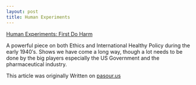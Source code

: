 ```yaml
---
layout: post
title: Human Experiments
---
```

[Human Experiments: First Do Harm][1]

A powerful piece on both Ethics and International Healthy Policy during the early 1940&#8242;s. Shows we have come a long way, though a lot needs to be done by the big players especially the US Government and the pharmaceutical industry.

This article was originally Written on [pasour.us][2]

 [1]: http://http://www.nature.com/news/human-experiments-first-do-harm-1.9980
 [2]: http://pasour.us
